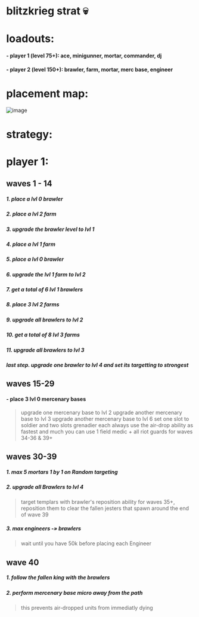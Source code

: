 # blitzkrieg strat :skull:

# loadouts:
#### - player 1 (level 75+): ace, minigunner, mortar, commander, dj
#### - player 2 (level 150+): brawler, farm, mortar, merc base, engineer

# placement map:
![image](https://github.com/user-attachments/assets/301af549-6d7e-4643-b5e9-add241c1524f)

# strategy:
# player 1:
## waves 1 - 14
##### 1. place a lvl 0 brawler
##### 2. place a lvl 2 farm
##### 3. upgrade the brawler level to lvl 1
##### 4. place a lvl 1 farm
##### 5. place a lvl 0 brawler
##### 6. upgrade the lvl 1 farm to lvl 2
##### 7. get a total of 6 lvl 1 brawlers
##### 8. place 3 lvl 2 farms
##### 9. upgrade all brawlers to lvl 2
##### 10. get a total of 8 lvl 3 farms
##### 11. upgrade all brawlers to lvl 3
##### last step. upgrade one brawler to lvl 4 and set its targetting to strongest

## waves 15-29
#### - place 3 lvl 0 mercenary bases
  > upgrade one mercenary base to lvl 2
  > upgrade another mercenary base to lvl 3
  > upgrade another mercenary base to lvl 6
  > set one slot to soldier and two slots grenadier each
  > always use the air-drop ability as fastest and much you can
  > use 1 field medic + all riot guards for waves 34-36 & 39+

## waves 30-39
##### 1. max 5 mortars 1 by 1 on Random targeting
##### 2. upgrade all Brawlers to lvl 4
  > target templars with brawler's reposition ability for waves 35+, reposition them to clear the fallen jesters that spawn around the end of wave 39
##### 3. max engineers -» brawlers
  > wait until you have 50k before placing each Engineer
  
## wave 40
##### 1. follow the fallen king with the brawlers
##### 2. perform mercenary base micro away from the path
  > this prevents air-dropped units from immediatly dying
